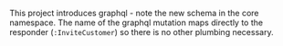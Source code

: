This project introduces graphql - note the new schema in the core namespace.  The name of the graphql mutation maps directly to the responder (`:InviteCustomer`) so there is no other plumbing necessary.

